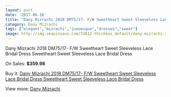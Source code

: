 ```yaml
---
layout: post
date: '2017-06-16'
title: "Dany Mizrachi 2018 DM75/17- F/W Sweetheart Sweet Sleeveless Lace Bridal Dress Sweetheart Sweet Sleeveless Lace Bridal Dress"
category: Dany Mizrachi
tags: ["elegant","mizrachi","junoesque","dresses","sweet"]
image: http://img.sequinious.com/33012-thickbox_default/dany-mizrachi-2018-dm75-17-f-w-sweetheart-sweet-sleeveless-lace-bridal-dress-sweetheart-sweet-sleeveless-lace-bridal-dress.jpg
---
```

Dany Mizrachi 2018 DM75/17- F/W Sweetheart Sweet Sleeveless Lace Bridal Dress Sweetheart Sweet Sleeveless Lace Bridal Dress

On Sales: **$359.98**
<a href="https://www.sequinious.com/dany-mizrachi/11698-dany-mizrachi-2018-dm75-17-f-w-sweetheart-sweet-sleeveless-lace-bridal-dress-sweetheart-sweet-sleeveless-lace-bridal-dress.html"><amp-img layout="responsive" width="600" height="600" src="//img.sequinious.com/33012-thickbox_default/dany-mizrachi-2018-dm75-17-f-w-sweetheart-sweet-sleeveless-lace-bridal-dress-sweetheart-sweet-sleeveless-lace-bridal-dress.jpg" alt="Dany Mizrachi 2018 DM75/17- F/W Sweetheart Sweet Sleeveless Lace Bridal Dress Sweetheart Sweet Sleeveless Lace Bridal Dress 0" /></a>
<a href="https://www.sequinious.com/dany-mizrachi/11698-dany-mizrachi-2018-dm75-17-f-w-sweetheart-sweet-sleeveless-lace-bridal-dress-sweetheart-sweet-sleeveless-lace-bridal-dress.html"><amp-img layout="responsive" width="600" height="600" src="//img.sequinious.com/33014-thickbox_default/dany-mizrachi-2018-dm75-17-f-w-sweetheart-sweet-sleeveless-lace-bridal-dress-sweetheart-sweet-sleeveless-lace-bridal-dress.jpg" alt="Dany Mizrachi 2018 DM75/17- F/W Sweetheart Sweet Sleeveless Lace Bridal Dress Sweetheart Sweet Sleeveless Lace Bridal Dress 1" /></a>
<a href="https://www.sequinious.com/dany-mizrachi/11698-dany-mizrachi-2018-dm75-17-f-w-sweetheart-sweet-sleeveless-lace-bridal-dress-sweetheart-sweet-sleeveless-lace-bridal-dress.html"><amp-img layout="responsive" width="600" height="600" src="//img.sequinious.com/33013-thickbox_default/dany-mizrachi-2018-dm75-17-f-w-sweetheart-sweet-sleeveless-lace-bridal-dress-sweetheart-sweet-sleeveless-lace-bridal-dress.jpg" alt="Dany Mizrachi 2018 DM75/17- F/W Sweetheart Sweet Sleeveless Lace Bridal Dress Sweetheart Sweet Sleeveless Lace Bridal Dress 2" /></a>

Buy it: [Dany Mizrachi 2018 DM75/17- F/W Sweetheart Sweet Sleeveless Lace Bridal Dress Sweetheart Sweet Sleeveless Lace Bridal Dress](https://www.sequinious.com/dany-mizrachi/11698-dany-mizrachi-2018-dm75-17-f-w-sweetheart-sweet-sleeveless-lace-bridal-dress-sweetheart-sweet-sleeveless-lace-bridal-dress.html "Dany Mizrachi 2018 DM75/17- F/W Sweetheart Sweet Sleeveless Lace Bridal Dress Sweetheart Sweet Sleeveless Lace Bridal Dress")

View more: [Dany Mizrachi](https://www.sequinious.com/93-dany-mizrachi "Dany Mizrachi")